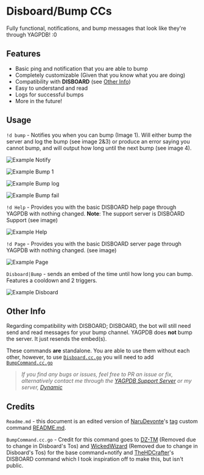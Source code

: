 # Disboard/Bump CCs
Fully functional, notifications, and bump messages that look like they're through YAGPDB! :0
 
## Features
- Basic ping and notification that you are able to bump 
- Completely customizable (Given that you know what you are doing)
- Compatibility with **DISBOARD** (see [Other Info](#Other-Info))
- Easy to understand and read
- Logs for successful bumps
- More in the future!

## Usage

`!d bump` - Notifies you when you can bump (Image 1). Will either bump the server and log the bump (see image 2&3) or produce an error saying you cannot bump, and will output how long until the next bump (see image 4).

![Example Notify](https://cdn.discordapp.com/attachments/784132360399487066/809890885584027678/unknown.png)

![Example Bump 1](https://cdn.discordapp.com/attachments/784132360399487066/809888149794717716/unknown.png)

![Example Bump log](https://cdn.discordapp.com/attachments/784132360399487066/809889847509647423/unknown.png)

![Example Bump fail](https://cdn.discordapp.com/attachments/784132360399487066/809890534013009920/unknown.png)


`!d Help` - Provides you with the basic DISBOARD help page through YAGPDB with nothing changed. **Note**: The support server is DISBOARD Support (see image)

![Example Help](https://cdn.discordapp.com/attachments/784132360399487066/809891290639499274/unknown.png)

`!d Page` - Provides you with the basic DISBOARD server page through YAGPDB with nothing changed. (see image)

![Example Page](https://cdn.discordapp.com/attachments/784132360399487066/809891768114872400/unknown.png)

`Disboard|Bump` - sends an embed of the time until how long you can bump. Features a cooldown and 2 triggers.

![Example Disboard](https://cdn.discordapp.com/attachments/784132360399487066/809892129681440808/unknown.png)

## Other Info
Regarding compatibility with DISBOARD; DISBOARD, the bot will still need send and read messages for your bump channel. YAGPDB does **not** bump the server. It just resends the embed(s).

These commands **are** standalone. You are able to use them without each other, however, to use [`Disboard.cc.go`](https://github.com/Ranger-4297/YAGPDB-ccs/blob/main/DISBOARD/DISBOARD.cc.go) you will need to add [`BumpCommand.cc.go`](https://github.com/Ranger-4297/YAGPDB-ccs/blob/main/DISBOARD/BumpCommand.cc.go)

> *If you find any bugs or issues, feel free to PR an issue or fix, alternatively contact me through the [YAGPDB Support Server](https://discord.gg/SY7wn39SYD) or my server, [Dynamic](https://discord.gg/2WfF9JxuTU)*


## Credits

`Readme.md` - this document is an edited version of [NaruDevonte](https://github.com/NaruDevnote)'s [tag](https://github.com/NaruDevnote/yagpdb-ccs/tree/master/tags) custom command [README.md](https://github.com/NaruDevnote/yagpdb-ccs/blob/master/tags/README.md).

`BumpCommand.cc.go` - Credit for this command goes to [DZ-TM](https://github.com/DZ-TM) (Removed due to change in Disboard's Tos) and [WickedWizard](https://github.com/WickedWizard3588) (Removed due to change in Disboard's Tos) for the base command+notify and [TheHDCrafter](https://github.com/TheHDCrafter/yagpdb-cc)'s DISBOARD command which I took inspiration off to make this, but isn't public.
